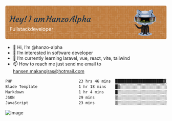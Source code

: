 ![Header](./github-header-image.png)

- 👋 Hi, I’m @hanzo-alpha
- 👀 I’m interested in software developer
- 🌱 I’m currently learning laravel, vue, react, vite, tailwind
- 📫 How to reach me just send me email to hansen.makangiras@hotmail.com 

<!---
hanzo-alpha/hanzo-alpha is a ✨ special ✨ repository because its `README.md` (this file) appears on your GitHub profile.
You can click the Preview link to take a look at your changes.
--->

<!--START_SECTION:waka-->

```txt
PHP                             23 hrs 46 mins  █████████████████████▓░░░   86.21 %
Blade Template                  1 hr 18 mins    █▒░░░░░░░░░░░░░░░░░░░░░░░   04.75 %
Markdown                        1 hr 4 mins     █░░░░░░░░░░░░░░░░░░░░░░░░   03.87 %
JSON                            29 mins         ▒░░░░░░░░░░░░░░░░░░░░░░░░   01.80 %
JavaScript                      23 mins         ▒░░░░░░░░░░░░░░░░░░░░░░░░   01.40 %
```

<!--END_SECTION:waka-->

![image](https://github.com/hanzo-alpha/hanzo-alpha/assets/111342797/c4bd2977-6123-4017-8652-6e166259b484)

